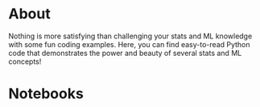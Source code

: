 # About

Nothing is more satisfying than challenging your stats and ML knowledge with some fun coding examples.
Here, you can find easy-to-read Python code that demonstrates the power and beauty of several stats and ML concepts!

# Notebooks

